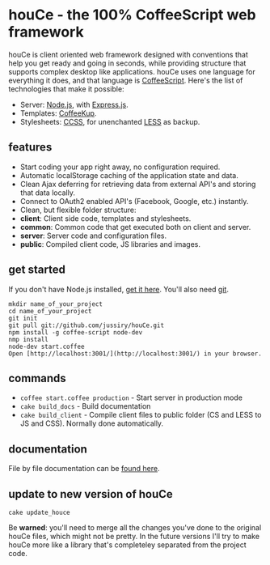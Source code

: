
# houCe - the 100% CoffeeScript web framework

houCe is client oriented web framework designed with conventions that help you get ready and going in seconds, while providing structure that supports complex desktop like applications. houCe uses one language for everything it does, and that language is [CoffeeScript](http://coffeescript.org/). Here's the list of technologies that make it possible:

* Server: [Node.js](http://nodejs.org/), with [Express.js](http://expressjs.com/).
* Templates: [CoffeeKup](http://coffeekup.org/).
* Stylesheets: [CCSS](https://github.com/aeosynth/ccss), for unenchanted [LESS](http://lesscss.org/) as backup.


## features

* Start coding your app right away, no configuration required.
* Automatic localStorage caching of the application state and data.
* Clean Ajax deferring for retrieving data from external API's and storing that data locally.
* Connect to OAuth2 enabled API's (Facebook, Google, etc.) instantly.
* Clean, but flexible folder structure:
 * **client**: Client side code, templates and stylesheets.
 * **common**: Common code that get executed both on client and server.
 * **server**: Server code and configuration files.
 * **public**: Compiled client code, JS libraries and images.


## get started

If you don't have Node.js installed, [get it here](http://nodejs.org/#download). You'll also need [git](http://git-scm.com/).

    mkdir name_of_your_project
    cd name_of_your_project
    git init
    git pull git://github.com/jussiry/houCe.git
    npm install -g coffee-script node-dev
    nmp install
    node-dev start.coffee
    Open [http://localhost:3001/](http://localhost:3001/) in your browser.


## commands

* `coffee start.coffee production` - Start server in production mode
* `cake build_docs` - Build documentation
* `cake build_client` - Compile client files to public folder (CS and LESS to JS and CSS). Normally done automatically.


## documentation

File by file documentation can be [found here](http://jussiry.github.com/houCe/index.html).


## update to new version of houCe

    cake update_houce

Be **warned**: you'll need to merge all the changes you've done to the original houCe files, which might not be pretty. In the future versions I'll try to make houCe more like a library that's completeley separated from the project code.